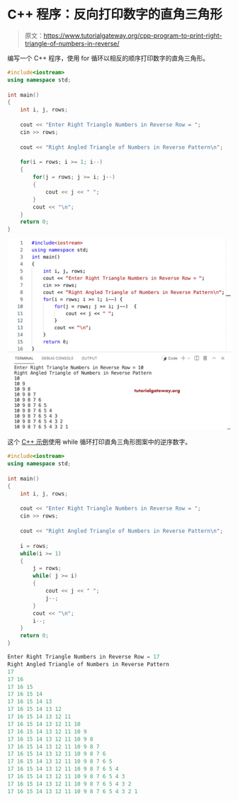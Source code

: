 # C++ 程序：反向打印数字的直角三角形

> 原文：<https://www.tutorialgateway.org/cpp-program-to-print-right-triangle-of-numbers-in-reverse/>

编写一个 C++ 程序，使用 for 循环以相反的顺序打印数字的直角三角形。

```cpp
#include<iostream>
using namespace std;

int main()
{
	int i, j, rows;

    cout << "Enter Right Triangle Numbers in Reverse Row = ";
    cin >> rows;

    cout << "Right Angled Triangle of Numbers in Reverse Pattern\n"; 

    for(i = rows; i >= 1; i--)
    {
    	for(j = rows; j >= i; j--)
		{
            cout << j << " ";
        }
        cout << "\n";
    }		
 	return 0;
}
```

![C++ Program to Print Right Triangle of Numbers in Reverse](img/a46b2ef29cc47d8a9ea38c588c4c1137.png)

这个 [C++ 示例](https://www.tutorialgateway.org/cpp-programs/)使用 while 循环打印直角三角形图案中的逆序数字。

```cpp
#include<iostream>
using namespace std;

int main()
{
	int i, j, rows;

    cout << "Enter Right Triangle Numbers in Reverse Row = ";
    cin >> rows;

    cout << "Right Angled Triangle of Numbers in Reverse Pattern\n"; 

    i = rows;
    while(i >= 1)
    {
        j = rows;
    	while( j >= i)
		{
            cout << j << " ";
            j--;
        }
        cout << "\n";
        i--;
    }		
 	return 0;
}
```

```cpp
Enter Right Triangle Numbers in Reverse Row = 17
Right Angled Triangle of Numbers in Reverse Pattern
17 
17 16 
17 16 15 
17 16 15 14 
17 16 15 14 13 
17 16 15 14 13 12 
17 16 15 14 13 12 11 
17 16 15 14 13 12 11 10 
17 16 15 14 13 12 11 10 9 
17 16 15 14 13 12 11 10 9 8 
17 16 15 14 13 12 11 10 9 8 7 
17 16 15 14 13 12 11 10 9 8 7 6 
17 16 15 14 13 12 11 10 9 8 7 6 5 
17 16 15 14 13 12 11 10 9 8 7 6 5 4 
17 16 15 14 13 12 11 10 9 8 7 6 5 4 3 
17 16 15 14 13 12 11 10 9 8 7 6 5 4 3 2 
17 16 15 14 13 12 11 10 9 8 7 6 5 4 3 2 1 
```